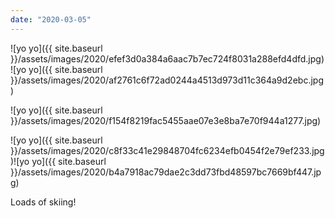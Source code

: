 ```yaml
---
date: "2020-03-05"
---
```


![yo yo]({{ site.baseurl }}/assets/images/2020/efef3d0a384a6aac7b7ec724f8031a288efd4dfd.jpg)![yo yo]({{ site.baseurl }}/assets/images/2020/af2761c6f72ad0244a4513d973d11c364a9d2ebc.jpg)

![yo yo]({{ site.baseurl }}/assets/images/2020/f154f8219fac5455aae07e3e8ba7e70f944a1277.jpg)

![yo yo]({{ site.baseurl }}/assets/images/2020/c8f33c41e29848704fc6234efb0454f2e79ef233.jpg)![yo yo]({{ site.baseurl }}/assets/images/2020/b4a7918ac79dae2c3dd73fbd48597bc7669bf447.jpg)

Loads of skiing!
